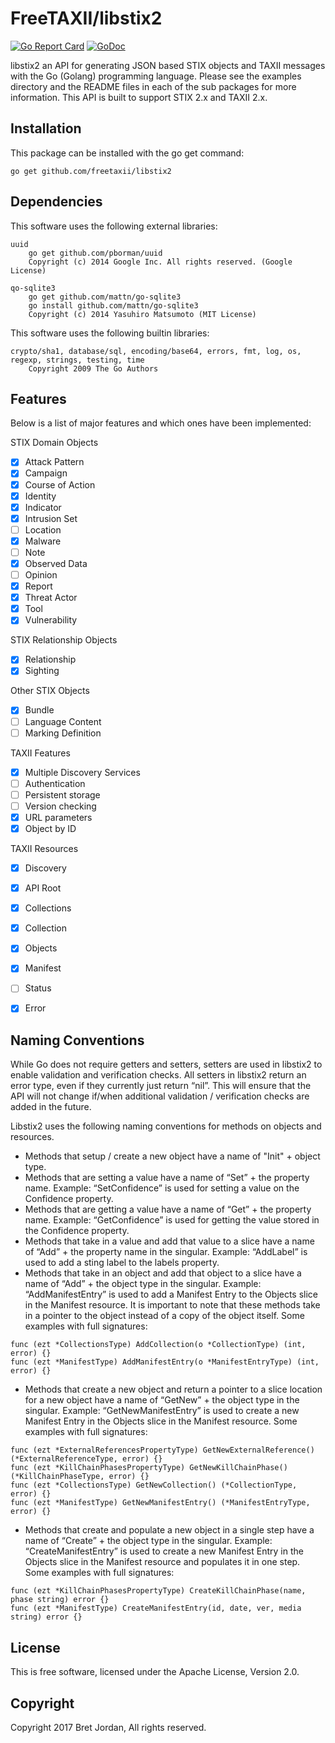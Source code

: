 # FreeTAXII/libstix2 #

[![Go Report Card](https://goreportcard.com/badge/github.com/freetaxii/libstix2)](https://goreportcard.com/report/github.com/freetaxii/libstix2) [![GoDoc](https://godoc.org/github.com/freetaxii/libstix2?status.png)](https://godoc.org/github.com/freetaxii/libstix2)

libstix2 an API for generating JSON based STIX objects and TAXII messages with 
the Go (Golang) programming language. Please see the examples directory and the 
README files in each of the sub packages for more information. This API is built 
to support STIX 2.x and TAXII 2.x.

## Installation ##

This package can be installed with the go get command:

```
go get github.com/freetaxii/libstix2
```

## Dependencies ##

This software uses the following external libraries:
```
uuid
	go get github.com/pborman/uuid
	Copyright (c) 2014 Google Inc. All rights reserved. (Google License)

qo-sqlite3
	go get github.com/mattn/go-sqlite3
	go install github.com/mattn/go-sqlite3
	Copyright (c) 2014 Yasuhiro Matsumoto (MIT License)
```

This software uses the following builtin libraries:
```
crypto/sha1, database/sql, encoding/base64, errors, fmt, log, os, regexp, strings, testing, time
	Copyright 2009 The Go Authors
```


## Features ##

Below is a list of major features and which ones have been implemented:

STIX Domain Objects
- [x] Attack Pattern
- [x] Campaign
- [x] Course of Action
- [x] Identity
- [x] Indicator
- [x] Intrusion Set
- [ ] Location
- [x] Malware
- [ ] Note
- [x] Observed Data
- [ ] Opinion
- [x] Report
- [x] Threat Actor
- [x] Tool
- [x] Vulnerability

STIX Relationship Objects
- [x] Relationship
- [x] Sighting

Other STIX Objects
- [x] Bundle
- [ ] Language Content
- [ ] Marking Definition

TAXII Features
- [x] Multiple Discovery Services
- [ ] Authentication
- [ ] Persistent storage
- [ ] Version checking
- [x] URL parameters
- [x] Object by ID

TAXII Resources
- [x] Discovery
- [x] API Root
- [x] Collections
- [x] Collection
- [x] Objects
- [x] Manifest
- [ ] Status
- [x] Error


## Naming Conventions ##

While Go does not require getters and setters, setters are used in libstix2 to enable validation and verification checks. All setters in libstix2 return an error type, even if they currently just return “nil”. This will ensure that the API will not change if/when additional validation / verification checks are added in the future. 

Libstix2 uses the following naming conventions for methods on objects and resources.

* Methods that setup / create a new object have a name of "Init" + object type.
* Methods that are setting a value have a name of “Set” + the property name. Example: “SetConfidence” is used for setting a value on the Confidence property.
* Methods that are getting a value have a name of “Get” + the property name. Example: “GetConfidence” is used for getting the value stored in the Confidence property.
* Methods that take in a value and add that value to a slice have a name of “Add” + the property name in the singular. Example: “AddLabel” is used to add a sting label to the labels property. 
* Methods that take in an object and add that object to a slice have a name of “Add” + the object type in the singular. Example: “AddManifestEntry” is used to add a Manifest Entry to the Objects slice in the Manifest resource. It is important to note that these methods take in a pointer to the object instead of a copy of the object itself. Some examples with full signatures:

```
func (ezt *CollectionsType) AddCollection(o *CollectionType) (int, error) {}
func (ezt *ManifestType) AddManifestEntry(o *ManifestEntryType) (int, error) {}
```

* Methods that create a new object and return a pointer to a slice location for a new object have a name of “GetNew” + the object type in the singular. Example: “GetNewManifestEntry” is used to create a new Manifest Entry in the Objects slice in the Manifest resource. Some examples with full signatures:

```
func (ezt *ExternalReferencesPropertyType) GetNewExternalReference() (*ExternalReferenceType, error) {}
func (ezt *KillChainPhasesPropertyType) GetNewKillChainPhase() (*KillChainPhaseType, error) {}
func (ezt *CollectionsType) GetNewCollection() (*CollectionType, error) {}
func (ezt *ManifestType) GetNewManifestEntry() (*ManifestEntryType, error) {}
```

* Methods that create and populate a new object in a single step have a name of “Create” + the object type in the singular. Example: “CreateManifestEntry” is used to create a new Manifest Entry in the Objects slice in the Manifest resource and populates it in one step. Some examples with full signatures:

```
func (ezt *KillChainPhasesPropertyType) CreateKillChainPhase(name, phase string) error {}
func (ezt *ManifestType) CreateManifestEntry(id, date, ver, media string) error {}
```


## License ##

This is free software, licensed under the Apache License, Version 2.0.


## Copyright ##

Copyright 2017 Bret Jordan, All rights reserved.

